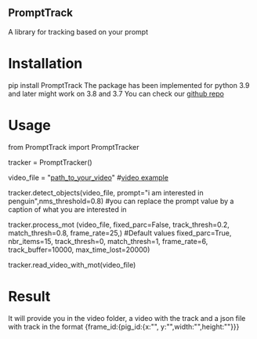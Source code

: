 ## PromptTrack 
A library for tracking based on your prompt 

# Installation
pip install PromptTrack
The package has been implemented for python 3.9 and later might work on 3.8 and 3.7
You can check our [github repo](https://github.com/ngobibibnbe/PromptTrack)


# Usage
from PromptTrack import PromptTracker

tracker = PromptTracker()

video_file = "[path_to_your_video](https://www.pexels.com/video/penguins-hopping-down-the-stairs-9116156/)"  #[video example](https://www.pexels.com/video/penguins-hopping-down-the-stairs-9116156/)

tracker.detect_objects(video_file, prompt="i am interested in penguin",nms_threshold=0.8) 
#you can replace the prompt value by a caption of what you are interested in

tracker.process_mot (video_file, fixed_parc=False, track_thresh=0.2, match_thresh=0.8, frame_rate=25,)
#Default values fixed_parc=True, nbr_items=15, track_thresh=0, match_thresh=1, frame_rate=6, track_buffer=10000, max_time_lost=20000)

tracker.read_video_with_mot(video_file)

# Result
It will provide you in the video folder, a video with the track and a json file with track in the format {frame_id:{pig_id:{x:"", y:"",width:"",height:""}}}


